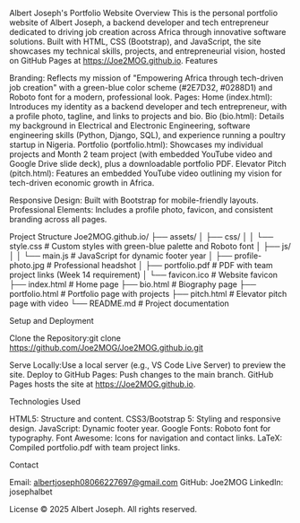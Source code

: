 Albert Joseph's Portfolio Website
Overview
This is the personal portfolio website of Albert Joseph, a backend developer and tech entrepreneur dedicated to driving job creation across Africa through innovative software solutions. Built with HTML, CSS (Bootstrap), and JavaScript, the site showcases my technical skills, projects, and entrepreneurial vision, hosted on GitHub Pages at https://Joe2MOG.github.io.
Features

Branding: Reflects my mission of "Empowering Africa through tech-driven job creation" with a green-blue color scheme (#2E7D32, #0288D1) and Roboto font for a modern, professional look.
Pages:
Home (index.html): Introduces my identity as a backend developer and tech entrepreneur, with a profile photo, tagline, and links to projects and bio.
Bio (bio.html): Details my background in Electrical and Electronic Engineering, software engineering skills (Python, Django, SQL), and experience running a poultry startup in Nigeria.
Portfolio (portfolio.html): Showcases my individual projects and Month 2 team project (with embedded YouTube video and Google Drive slide deck), plus a downloadable portfolio PDF.
Elevator Pitch (pitch.html): Features an embedded YouTube video outlining my vision for tech-driven economic growth in Africa.


Responsive Design: Built with Bootstrap for mobile-friendly layouts.
Professional Elements: Includes a profile photo, favicon, and consistent branding across all pages.

Project Structure
Joe2MOG.github.io/
├── assets/
│   ├── css/
│   │   └── style.css         # Custom styles with green-blue palette and Roboto font
│   ├── js/
│   │   └── main.js          # JavaScript for dynamic footer year
│   ├── profile-photo.jpg    # Professional headshot
│   ├── portfolio.pdf        # PDF with team project links (Week 14 requirement)
│   └── favicon.ico          # Website favicon
├── index.html               # Home page
├── bio.html                 # Biography page
├── portfolio.html           # Portfolio page with projects
├── pitch.html               # Elevator pitch page with video
└── README.md                # Project documentation

Setup and Deployment

Clone the Repository:git clone https://github.com/Joe2MOG/Joe2MOG.github.io.git


Serve Locally:Use a local server (e.g., VS Code Live Server) to preview the site.
Deploy to GitHub Pages:
Push changes to the main branch.
GitHub Pages hosts the site at https://Joe2MOG.github.io.



Technologies Used

HTML5: Structure and content.
CSS3/Bootstrap 5: Styling and responsive design.
JavaScript: Dynamic footer year.
Google Fonts: Roboto font for typography.
Font Awesome: Icons for navigation and contact links.
LaTeX: Compiled portfolio.pdf with team project links.

Contact

Email: albertjoseph08066227697@gmail.com
GitHub: Joe2MOG
LinkedIn: josephalbet

License
© 2025 Albert Joseph. All rights reserved.
